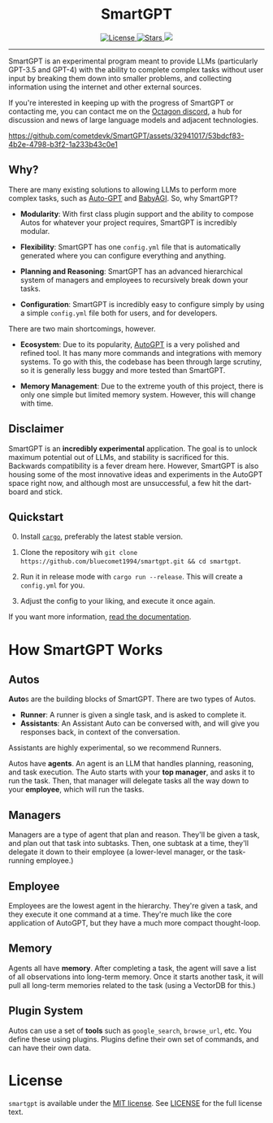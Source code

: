<h1 align = "center">SmartGPT</h1>
<div align = "center">
    <a href="LICENSE.md">
        <img alt="License" src="https://img.shields.io/github/license/cometdevk/smartgpt?style=flat-square" />
        <img alt = "Stars" src="https://img.shields.io/github/stars/cometdevk/smartgpt?style=social">
        <img src = "https://img.shields.io/badge/use-experimental-informational">
    </a>
</div>

<hr/>

SmartGPT is an experimental program meant to provide LLMs (particularly GPT-3.5 and GPT-4) with the ability to complete complex tasks without user input by breaking them down into smaller problems, and collecting information using the internet and other external sources.

If you're interested in keeping up with the progress of SmartGPT or contacting me, you can contact me on the [Octagon discord](https://discord.gg/rMnTeZWTBb), a hub for discussion and news of large language models and adjacent technologies.

https://github.com/cometdevk/SmartGPT/assets/32941017/53bdcf83-4b2e-4798-b3f2-1a233b43c0e1

## Why?

There are many existing solutions to allowing LLMs to perform more complex tasks, such as [Auto-GPT](https://github.com/Torantulino/Auto-GPT) and [BabyAGI](https://github.com/yoheinakajima/babyagi). So, why SmartGPT?

- **Modularity**: With first class plugin support and the ability to compose Autos for whatever your project requires, SmartGPT is incredibly modular.

- **Flexibility**: SmartGPT has one `config.yml` file that is automatically generated where you can configure everything and anything.

- **Planning and Reasoning**: SmartGPT has an advanced hierarchical system of managers and employees to recursively break down your tasks.

- **Configuration**: SmartGPT is incredibly easy to configure simply by using a simple `config.yml` file both for users, and for developers.

There are two main shortcomings, however.

- **Ecosystem**: Due to its popularity, [AutoGPT](https://github.com/bluecomet1994/smartgpt) is a very polished and refined tool. It has many more commands and integrations with memory systems. To go with this, the codebase has been through large scrutiny, so it is generally less buggy and more tested than SmartGPT.

- **Memory Management**: Due to the extreme youth of this project, there is only one simple but limited memory system. However, this will change with time.

## Disclaimer

SmartGPT is an **incredibly experimental** application. The goal is to unlock maximum potential out of LLMs, and stability is sacrificed for this. Backwards compatibility is a fever dream here. However, SmartGPT is also housing some of the most innovative ideas and experiments in the AutoGPT space right now, and although most are unsuccessful, a few hit the dart-board and stick.

## Quickstart

0. Install [`cargo`](https://doc.rust-lang.org/cargo/getting-started/installation.html), preferably the latest stable version.

1. Clone the repository wih `git clone https://github.com/bluecomet1994/smartgpt.git && cd smartgpt`.

2. Run it in release mode with `cargo run --release`. This will create a `config.yml` for you.

3. Adjust the config to your liking, and execute it once again.


If you want more information, [read the documentation](https://corman.gitbook.io/smartgpt/installation).

# How SmartGPT Works

## Autos

**Auto**s are the building blocks of SmartGPT. There are two types of Autos.

- **Runner**: A runner is given a single task, and is asked to complete it.
- **Assistants**: An Assistant Auto can be conversed with, and will give you responses back, in context of the conversation.

Assistants are highly experimental, so we recommend Runners.

Autos have **agents**. An agent is an LLM that handles planning, reasoning, and task execution. The Auto starts with your **top manager**, and asks it to run the task. Then, that manager will delegate tasks all the way down to your **employee**, which will run the tasks.

## Managers

Managers are a type of agent that plan and reason. They'll be given a task, and plan out that task into subtasks. Then, one subtask at a time, they'll delegate it down to their employee (a lower-level manager, or the task-running employee.)

## Employee

Employees are the lowest agent in the hierarchy. They're given a task, and they execute it one command at a time. They're much like the core application of AutoGPT, but they have a much more compact thought-loop.

## Memory

Agents all have **memory**. After completing a task, the agent will save a list of all observations into long-term memory. Once it starts another task, it will pull all long-term memories related to the task (using a VectorDB for this.)

## Plugin System

Autos can use a set of **tools** such as `google_search`, `browse_url`, etc. You define these using plugins. Plugins define their own set of commands, and can have their own data.

# License

`smartgpt` is available under the
[MIT license](https://opensource.org/licenses/MIT). See
[LICENSE](https://github.com/cometdevk/smartgpt/blob/main/LICENSE.md) for the full
license text.
